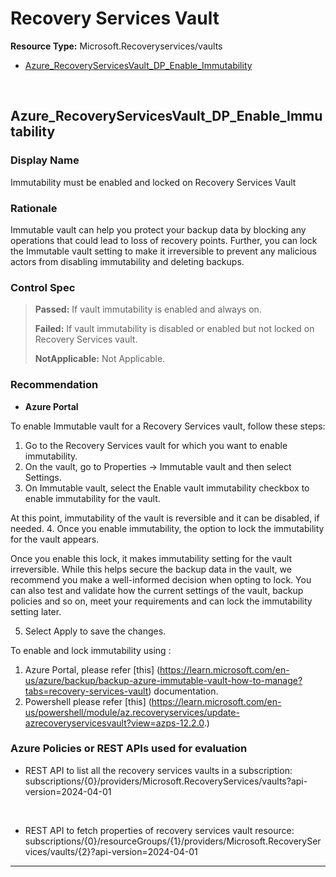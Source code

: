 # Recovery Services Vault

**Resource Type:** Microsoft.Recoveryservices/vaults

<!-- TOC depthfrom:2 depthto:2 -->

- [Azure_RecoveryServicesVault_DP_Enable_Immutability](#azure_recoveryservicesvault_dp_enable_immutability)

<!-- /TOC -->
<br/>

## Azure_RecoveryServicesVault_DP_Enable_Immutability

### Display Name 
Immutability must be enabled and locked on Recovery Services Vault

### Rationale 
Immutable vault can help you protect your backup data by blocking any operations that could lead to loss of recovery points. Further, you can lock the Immutable vault setting to make it irreversible to prevent any malicious actors from disabling immutability and deleting backups.

### Control Spec 

> **Passed:** 
> If vault immutability is enabled and always on.
> 
> **Failed:** 
> If vault immutability is disabled or enabled but not locked on Recovery Services vault.
>
> **NotApplicable:**
> Not Applicable.
>
>
### Recommendation

- **Azure Portal**

To enable Immutable vault for a Recovery Services vault, follow these steps:
  1. Go to the Recovery Services vault for which you want to enable immutability.
  2. On the vault, go to Properties -> Immutable vault and then select Settings.
  3. On Immutable vault, select the Enable vault immutability checkbox to enable immutability for the vault.

At this point, immutability of the vault is reversible and it can be disabled, if needed.
  4. Once you enable immutability, the option to lock the immutability for the vault appears.

Once you enable this lock, it makes immutability setting for the vault irreversible. While this helps secure the backup data in the vault, we recommend you make a well-informed decision when opting to lock. You can also test and validate how the current settings of the vault, backup policies and so on, meet your requirements and can lock the immutability setting later.

  5. Select Apply to save the changes.
 
To enable and lock immutability using :
1. Azure Portal, please refer [this] (https://learn.microsoft.com/en-us/azure/backup/backup-azure-immutable-vault-how-to-manage?tabs=recovery-services-vault) documentation.
2. Powershell please refer [this] (https://learn.microsoft.com/en-us/powershell/module/az.recoveryservices/update-azrecoveryservicesvault?view=azps-12.2.0.)


### Azure Policies or REST APIs used for evaluation

- REST API to list all the recovery services vaults in a subscription:
subscriptions/{0}/providers/Microsoft.RecoveryServices/vaults?api-version=2024-04-01
<br />

- REST API to fetch properties of recovery services vault resource:
 subscriptions/{0}/resourceGroups/{1}/providers/Microsoft.RecoveryServices/vaults/{2}?api-version=2024-04-01
  <br />

___

